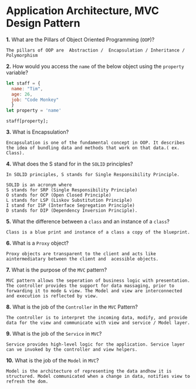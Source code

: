 # Application Architecture, MVC Design Pattern

**1.** What are the Pillars of Object Oriented Programming (`OOP`)?
<!-- enter you answer in the space below -->
```
The pillars of OOP are  Abstraction /  Encapsulation / Inheritance / Polymorphism
```
**2.** How would you access the `name` of the below object using the `property` variable?
```js
let staff = {
  name: "Tim",
  age: 26,
  job: "Code Monkey"
  }
let property = 'name'
```
<!-- enter you answer in the space below -->
```
staff[property];
```
**3.** What is Encapsulation?
<!-- enter you answer in the space below -->
```
Encapsulation is one of the fundamental concept in OOP. It describes the idea of bundling data and methods that work on that data.( ex. Class).

```
**4.** What does the S stand for in the `SOLID` principles?
<!-- enter you answer in the space below -->
```
In SOLID principles, S stands for Single Responsibility Principle.

SOLID is an acronym where
S stands for SRP (Single Responsibility Principle)
O stands for OCP (Open Closed Principle)
L stands for LSP (Liskov Substitution Principle)
I stand for ISP (Interface Segregation Principle)
D stands for DIP (Dependency Inversion Principle).

```
**5.** What the difference between a `class` and an instance of a `class`?
<!-- enter you answer in the space below -->
```
Class is a blue print and instance of a class a copy of the blueprint.
```
**6.** What is a `Proxy` object?
<!-- enter you answer in the space below -->
```
Proxy objects are transparent to the client and acts like aintermediatary between the client and  acessible objects.

```

**7.** What is the purpose of the `MVC` pattern?
<!-- enter you answer in the space below -->
```
MVC pattern allows the seperation of business logic with presentation. The controller provides the support for data massaging, prior to forwarding it to mode & view. The Model and view are interconnected and execution is reflected by view.

```
**8.** What is the job of the `Controller` in the `MVC` Pattern?
<!-- enter you answer in the space below -->
```
The controller is to interpret the incoming data, modify, and provide data for the view and communicate with view and service / Model layer.

```

**9.** What is the job of the `Service` in `MVC`?
<!-- enter you answer in the space below -->
```
Service provides high-level logic for the application. Service layer can ve invoked by the controller and view helpers.
```

**10.** What is the job of the `Model` in `MVC`?
<!-- enter you answer in the space below -->
```
Model is the architecture of representing the data andhow it is structured. Model communicated when a change in data, notifies view to refresh the dom.

```

